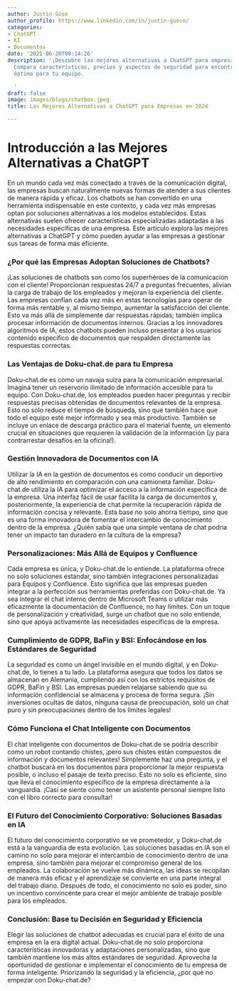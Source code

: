 ```yaml
---
author: Justin Güse
author_profile: https://www.linkedin.com/in/justin-guese/
categories:
- ChatGPT
- KI
- Documentos
date: '2021-06-20T09:14:26'
description: '¡Descubre las mejores alternativas a ChatGPT para empresas en 2024!
  Compara características, precios y aspectos de seguridad para encontrar la solución
  óptima para tu equipo.

  '
draft: false
image: images/blogs/chatbox.jpeg
title: Las Mejores Alternativas a ChatGPT para Empresas en 2024

---
```

# Introducción a las Mejores Alternativas a ChatGPT

En un mundo cada vez más conectado a través de la comunicación digital, las empresas buscan naturalmente nuevas formas de atender a sus clientes de manera rápida y eficaz. Los chatbots se han convertido en una herramienta indispensable en este contexto, y cada vez más empresas optan por soluciones alternativas a los modelos establecidos. Estas alternativas suelen ofrecer características especializadas adaptadas a las necesidades específicas de una empresa. Este artículo explora las mejores alternativas a ChatGPT y cómo pueden ayudar a las empresas a gestionar sus tareas de forma más eficiente.

### ¿Por qué las Empresas Adoptan Soluciones de Chatbots?

¡Las soluciones de chatbots son como los superhéroes de la comunicación con el cliente! Proporcionan respuestas 24/7 a preguntas frecuentes, alivian la carga de trabajo de los empleados y mejoran la experiencia del cliente. Las empresas confían cada vez más en estas tecnologías para operar de forma más rentable y, al mismo tiempo, aumentar la satisfacción del cliente. Esto va más allá de simplemente dar respuestas rápidas; también implica procesar información de documentos internos. Gracias a los innovadores algoritmos de IA, estos chatbots pueden incluso presentar a los usuarios contenido específico de documentos que respalden directamente las respuestas correctas.

### Las Ventajas de Doku-chat.de para tu Empresa

Doku-chat.de es como un navaja suiza para la comunicación empresarial. Imagina tener un reservorio ilimitado de información accesible para tu equipo. Con Doku-chat.de, los empleados pueden hacer preguntas y recibir respuestas precisas obtenidas de documentos relevantes de la empresa. Esto no solo reduce el tiempo de búsqueda, sino que también hace que todo el equipo esté mejor informado y sea más productivo. También se incluye un enlace de descarga práctico para el material fuente, un elemento crucial en situaciones que requieren la validación de la información (¡y para contrarrestar desafíos en la oficina!).

### Gestión Innovadora de Documentos con IA

Utilizar la IA en la gestión de documentos es como conducir un deportivo de alto rendimiento en comparación con una camioneta familiar. Doku-chat.de utiliza la IA para optimizar el acceso a la información específica de la empresa. Una interfaz fácil de usar facilita la carga de documentos y, posteriormente, la experiencia de chat permite la recuperación rápida de información concisa y relevante. Esta base no solo ahorra tiempo, sino que es una forma innovadora de fomentar el intercambio de conocimiento dentro de la empresa. ¿Quién sabía que una simple ventana de chat podría tener un impacto tan duradero en la cultura de la empresa?

### Personalizaciones: Más Allá de Equipos y Confluence

Cada empresa es única, y Doku-chat.de lo entiende. La plataforma ofrece no solo soluciones estándar, sino también integraciones personalizadas para Equipos y Confluence. Esto significa que las empresas pueden integrar a la perfección sus herramientas preferidas con Doku-chat.de. Ya sea integrar el chat interno dentro de Microsoft Teams o utilizar más eficazmente la documentación de Confluence, no hay límites. Con un toque de personalización y creatividad, surge un chatbot que no solo entiende, sino que apoya activamente las necesidades específicas de la empresa.

### Cumplimiento de GDPR, BaFin y BSI: Enfocándose en los Estándares de Seguridad

La seguridad es como un ángel invisible en el mundo digital, y en Doku-chat.de, lo tienes a tu lado. La plataforma asegura que todos los datos se almacenan en Alemania, cumpliendo así con los estrictos requisitos de GDPR, BaFin y BSI. Las empresas pueden relajarse sabiendo que su información confidencial se almacena y procesa de forma segura. ¡Sin inversiones ocultas de datos, ninguna causa de preocupación, solo un chat puro y sin preocupaciones dentro de los límites legales!


### Cómo Funciona el Chat Inteligente con Documentos

El chat inteligente con documentos de Doku-chat.de se podría describir como un robot contando chistes, ¡pero sus chistes están compuestos de información y documentos relevantes! Simplemente haz una pregunta, y el chatbot buscará en los documentos para proporcionar la mejor respuesta posible, o incluso el pasaje de texto preciso. Esto no solo es eficiente, sino que lleva el conocimiento específico de la empresa directamente a la vanguardia. ¡Casi se siente como tener un asistente personal siempre listo con el libro correcto para consultar!

### El Futuro del Conocimiento Corporativo: Soluciones Basadas en IA

El futuro del conocimiento corporativo se ve prometedor, y Doku-chat.de está a la vanguardia de esta evolución. Las soluciones basadas en IA son el camino no solo para mejorar el intercambio de conocimiento dentro de una empresa, sino también para mejorar el compromiso general de los empleados. La colaboración se vuelve más dinámica, las ideas se recopilan de manera más eficaz y el aprendizaje se convierte en una parte integral del trabajo diario. Después de todo, el conocimiento no solo es poder, sino un incentivo convincente para crear el mejor ambiente de trabajo posible para los empleados.

### Conclusión: Base tu Decisión en Seguridad y Eficiencia

Elegir las soluciones de chatbot adecuadas es crucial para el éxito de una empresa en la era digital actual. Doku-chat.de no solo proporciona características innovadoras y adaptaciones personalizadas, sino que también mantiene los más altos estándares de seguridad. Aprovecha la oportunidad de gestionar e implementar el conocimiento de tu empresa de forma inteligente. Priorizando la seguridad y la eficiencia, ¿por qué no empezar con Doku-chat.de?
